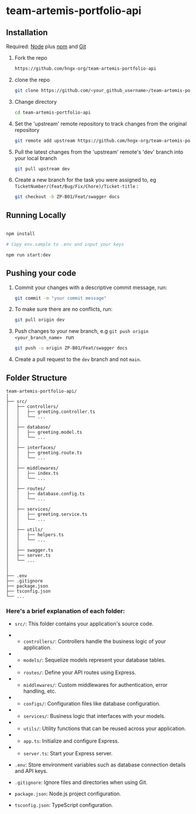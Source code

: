 # team-artemis-portfolio-api

## Installation

Required: [Node](https://nodejs.org/) plus [npm](https://docs.npmjs.com/) and [Git](https://git-scm.com/downloads)

1. Fork the repo

   ```bash
   https://github.com/hngx-org/team-artemis-portfolio-api
   ```

2. clone the repo

   ```bash
   git clone https://github.com/<your_github_username>/team-artemis-portfolio-api
   ```

3. Change directory

   ```bash
   cd team-artemis-portfolio-api
   ```

4. Set the 'upstream' remote repository to track changes from the original repository

    ```bash
    git remote add upstream https://github.com/hngx-org/team-artemis-portfolio-api.git
    ```

5. Pull the latest changes from the 'upstream' remote's 'dev' branch into your local branch

   ```bash
   git pull upstream dev
   ```

6. Create a new branch for the task you were assigned to, eg `TicketNumber/(Feat/Bug/Fix/Chore)/Ticket-title` :
   ```bash
   git checkout -b ZP-B01/Feat/swagger docs
   ```


## Running Locally

```bash

npm install

# Copy env.sample to .env and input your keys

npm run start:dev

```

## Pushing your code

1. Commit your changes with a descriptive commit message, run:
   ```bash
   git commit -m "your commit message"
   ```
2. To make sure there are no conflicts, run:
   ```bash
   git pull origin dev
   ```
3. Push changes to your new branch, e.g `git push origin <your_branch_name>
` run

   ```bash
   git push -u origin ZP-B01/Feat/swagger docs
   ```

4. Create a pull request to the `dev` branch and not `main`.

## Folder Structure

```
team-artemis-portfolio-api/
│
├── src/
│   ├── controllers/
│   │   ├── greeting.controller.ts
│   │   └── ...
│   │
│   ├── database/
│   │   ├── greeting.model.ts
│   │   └── ...
│   │
│   ├── interfaces/
│   │   ├── greeting.route.ts
│   │   └── ...
│   │
│   ├── middlewares/
│   │   ├── index.ts
│   │   └── ...
│   │
│   ├── routes/
│   │   ├── database.config.ts
│   │   └── ...
│   │
│   ├── services/
│   │   ├── greeting.service.ts
│   │   └── ...
│   │
│   ├── utils/
│   │   ├── helpers.ts
│   │   └── ...
│   │
│   ├── swagger.ts
│   ├── server.ts
│   └── ...
│
│
├── .env
├── .gitignore
├── package.json
├── tsconfig.json
└── ...
```

### Here's a brief explanation of each folder:

- `src/`: This folder contains your application's source code.

- - `controllers/`: Controllers handle the business logic of your application.
- - `models/`: Sequelize models represent your database tables.
- - `routes/`: Define your API routes using Express.
- - `middlewares/`: Custom middlewares for authentication, error handling, etc.
- - `configs/`: Configuration files like database configuration.
- - `services/`: Business logic that interfaces with your models.
- - `utils/`: Utility functions that can be reused across your application.
- - `app.ts`: Initialize and configure Express.
- - `server.ts`: Start your Express server.

- `.env`: Store environment variables such as database connection details and API keys.

- `.gitignore`: Ignore files and directories when using Git.

- `package.json`: Node.js project configuration.

- `tsconfig.json`: TypeScript configuration.
